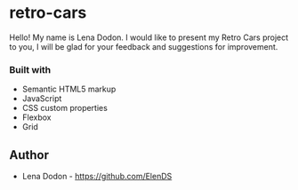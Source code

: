 # retro-cars

Hello! My name is Lena Dodon. I would like to present my Retro Cars project to you, I will be glad for your feedback and suggestions for improvement.

### Built with

- Semantic HTML5 markup
- JavaScript
- CSS custom properties
- Flexbox
- Grid

## Author

- Lena Dodon - https://github.com/ElenDS



